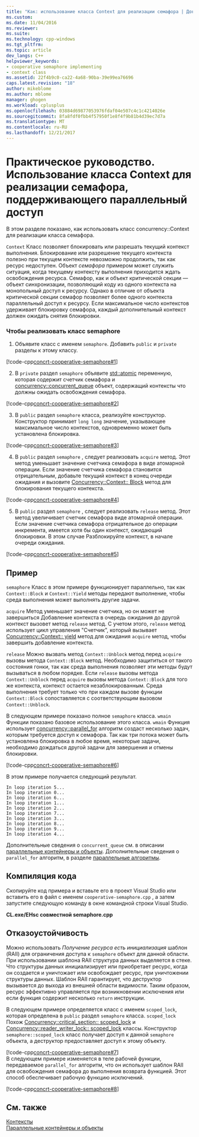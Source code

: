 ```yaml
---
title: "Как: использование класса Context для реализации семафора | Документы Microsoft"
ms.custom: 
ms.date: 11/04/2016
ms.reviewer: 
ms.suite: 
ms.technology: cpp-windows
ms.tgt_pltfrm: 
ms.topic: article
dev_langs: C++
helpviewer_keywords:
- cooperative semaphore implementing
- context class
ms.assetid: 22f4b9c0-ca22-4a68-90ba-39e99ea76696
caps.latest.revision: "18"
author: mikeblome
ms.author: mblome
manager: ghogen
ms.workload: cplusplus
ms.openlocfilehash: 03884d69877053976fdaf04e507c4c1c4214026e
ms.sourcegitcommit: 8fa8fdf0fbb4f57950f1e8f4f9b81b4d39ec7d7a
ms.translationtype: MT
ms.contentlocale: ru-RU
ms.lasthandoff: 12/21/2017
---
```

# <a name="how-to-use-the-context-class-to-implement-a-cooperative-semaphore"></a>Практическое руководство. Использование класса Context для реализации семафора, поддерживающего параллельный доступ
В этом разделе показано, как использовать класс concurrency::Context для реализации класса семафора.  
  
 `Context` Класс позволяет блокировать или разрешать текущий контекст выполнения. Блокирование или разрешение текущего контекста полезно при текущем контексте невозможно продолжить, так как ресурс недоступен. Объект *семафора* примером может служить ситуация, когда текущему контексту выполнения приходится ждать освобождения ресурса. Семафор, как и объект критической секции — объект синхронизации, позволяющий коду из одного контекста на монопольный доступ к ресурсу. Однако в отличие от объекта критической секции семафор позволяет более одного контекста параллельный доступ к ресурсу. Если максимальное число контекстов удерживает блокировку семафора, каждый дополнительный контекст должен ожидать снятия блокировки.  
  
### <a name="to-implement-the-semaphore-class"></a>Чтобы реализовать класс semaphore  
  
1.  Объявите класс с именем `semaphore`. Добавить `public` и `private` разделы к этому классу.  
  
 [!code-cpp[concrt-cooperative-semaphore#1](../../parallel/concrt/codesnippet/cpp/how-to-use-the-context-class-to-implement-a-cooperative-semaphore_1.cpp)]  
  
2.  В `private` раздел `semaphore` объявите [std::atomic](../../standard-library/atomic-structure.md) переменную, которая содержит счетчик семафора и [concurrency::concurrent_queue](../../parallel/concrt/reference/concurrent-queue-class.md) объект, содержащий контексты что должны ожидать освобождения семафора.  
  
 [!code-cpp[concrt-cooperative-semaphore#2](../../parallel/concrt/codesnippet/cpp/how-to-use-the-context-class-to-implement-a-cooperative-semaphore_2.cpp)]  
  
3.  В `public` раздел `semaphore` класса, реализуйте конструктор. Конструктор принимает `long long` значение, указывающее максимальное число контекстов, одновременно может быть установлена блокировка.  
  
 [!code-cpp[concrt-cooperative-semaphore#3](../../parallel/concrt/codesnippet/cpp/how-to-use-the-context-class-to-implement-a-cooperative-semaphore_3.cpp)]  

4.  В `public` раздел `semaphore` , следует реализовать `acquire` метод. Этот метод уменьшает значение счетчика семафора в виде атомарной операции. Если значение счетчика семафора становится отрицательным, добавьте текущий контекст в конец очереди ожидания и вызовите [Concurrency::Context:: Block](reference/context-class.md#block) метод для блокирования текущего контекста.  
  
 [!code-cpp[concrt-cooperative-semaphore#4](../../parallel/concrt/codesnippet/cpp/how-to-use-the-context-class-to-implement-a-cooperative-semaphore_4.cpp)]  
  
5.  В `public` раздел `semaphore` , следует реализовать `release` метод. Этот метод увеличивает счетчик семафора виде атомарной операции. Если значение счетчика семафора отрицательное до операции инкремента, имеется хотя бы один контекст, ожидающий блокировки. В этом случае Разблокируйте контекст, в начале очереди ожидания.  
  
 [!code-cpp[concrt-cooperative-semaphore#5](../../parallel/concrt/codesnippet/cpp/how-to-use-the-context-class-to-implement-a-cooperative-semaphore_5.cpp)]  
  
## <a name="example"></a>Пример  
 `semaphore` Класс в этом примере функционирует параллельно, так как `Context::Block` и `Context::Yield` методы передают выполнение, чтобы среда выполнения может выполнять другие задачи.  
  
 `acquire` Метод уменьшает значение счетчика, но он может не завершиться Добавление контекста в очередь ожидания до другой контекст вызовет метод `release` метод. С учетом этого, `release` метод использует цикл управления "Счетчик", который вызывает [Concurrency::Context:: yield](reference/context-class.md#yield) метод для ожидания `acquire` метод, чтобы завершить добавление контекста.  
  
 `release` Можно вызвать метод `Context::Unblock` метод перед `acquire` вызовы метода `Context::Block` метод. Необходимо защититься от такого состояния гонки, так как среда выполнения позволяет эти методы будут вызываться в любом порядке. Если `release` вызовы метода `Context::Unblock` перед `acquire` вызовы метода `Context::Block` для того же контекста, контекст остается незаблокированным. Среда выполнения требует только что при каждом вызове функции `Context::Block` сопоставляется с соответствующим вызовом `Context::Unblock`.  
  
 В следующем примере показано полное `semaphore` класса. `wmain` Функции показано базовое использование этого класса. `wmain` Функция использует [concurrency::parallel_for](reference/concurrency-namespace-functions.md#parallel_for) алгоритм создаст несколько задач, которым требуется доступ к семафора. Так как три потока может быть установлена блокировка в любое время, некоторые задачи, необходимо дождаться другой задачи для завершения и отмены блокировки.  
  
 [!code-cpp[concrt-cooperative-semaphore#6](../../parallel/concrt/codesnippet/cpp/how-to-use-the-context-class-to-implement-a-cooperative-semaphore_6.cpp)]  
  
 В этом примере получается следующий результат.  
  
```Output  
In loop iteration 5...  
In loop iteration 0...  
In loop iteration 6...  
In loop iteration 1...  
In loop iteration 2...  
In loop iteration 7...  
In loop iteration 3...  
In loop iteration 8...  
In loop iteration 9...  
In loop iteration 4...  
```  
  
 Дополнительные сведения о `concurrent_queue` см. в описании [параллельные контейнеры и объекты](../../parallel/concrt/parallel-containers-and-objects.md). Дополнительные сведения о `parallel_for` алгоритм, в разделе [параллельные алгоритмы](../../parallel/concrt/parallel-algorithms.md).  
  
## <a name="compiling-the-code"></a>Компиляция кода  
 Скопируйте код примера и вставьте его в проект Visual Studio или вставить его в файл с именем `cooperative-semaphore.cpp` , а затем запустите следующую команду в окне командной строки Visual Studio.  
  
 **CL.exe/EHsc совместной semaphore.cpp**  
  
## <a name="robust-programming"></a>Отказоустойчивость  
 Можно использовать *Получение ресурса есть инициализация* шаблон (RAII) для ограничения доступа к `semaphore` объект для данной области. При использовании шаблона RAII структура данных выделяется в стеке. Что структуры данных инициализирует или приобретает ресурс, когда он создается и уничтожает или освобождает ресурс, при уничтожении структуры данных. Шаблон RAII гарантирует, что деструктор вызывается до выхода из внешней области видимости. Таким образом, ресурс эффективно управляется при возникновении исключения или если функция содержит несколько `return` инструкции.  
  
 В следующем примере определяется класс с именем `scoped_lock`, которая определена в `public` раздел `semaphore` класса. `scoped_lock` Похож [Concurrency::critical_section:: scoped_lock](reference/critical-section-class.md#critical_section__scoped_lock_class) и [Concurrency::reader_writer_lock:: scoped_lock](reference/reader-writer-lock-class.md#scoped_lock_class) классы. Конструктор `semaphore::scoped_lock` класс получает доступ к данной `semaphore` объекта, а деструктор предоставляет доступ к этому объекту.  
  
 [!code-cpp[concrt-cooperative-semaphore#7](../../parallel/concrt/codesnippet/cpp/how-to-use-the-context-class-to-implement-a-cooperative-semaphore_7.cpp)]    
 В следующем примере изменяется в теле рабочей функции, передаваемое `parallel_for` алгоритм, что он использует шаблон RAII для освобождения семафора до выполнения возврата функцией. Этот способ обеспечивает рабочую функцию исключений.  
  
 [!code-cpp[concrt-cooperative-semaphore#8](../../parallel/concrt/codesnippet/cpp/how-to-use-the-context-class-to-implement-a-cooperative-semaphore_8.cpp)]  
  
## <a name="see-also"></a>См. также  
 [Контексты](../../parallel/concrt/contexts.md)   
 [Параллельные контейнеры и объекты](../../parallel/concrt/parallel-containers-and-objects.md)

